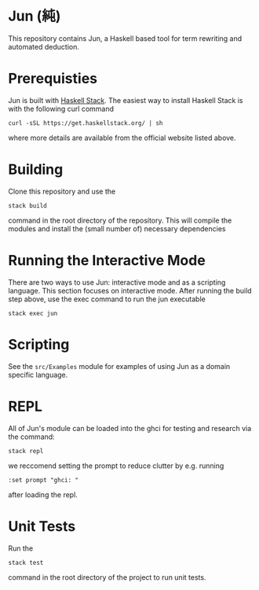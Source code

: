 # Jun (純)
This repository contains Jun, a Haskell based tool for term rewriting and automated deduction. 

# Prerequisties 
Jun is built with [Haskell Stack](https://docs.haskellstack.org/en/stable/README/). The easiest way to install Haskell Stack is with the following curl command 

    curl -sSL https://get.haskellstack.org/ | sh

where more details are available from the official website listed above. 

# Building 
Clone this repository and use the 

    stack build 

command in the root directory of the repository. This will compile the modules and install the (small number of) necessary dependencies 

# Running the Interactive Mode
There are two ways to use Jun: interactive mode and as a scripting language. This section focuses on interactive mode. After running the build step above, use the exec command to run the jun executable 

    stack exec jun

# Scripting 
See the ```src/Examples``` module for examples of using Jun as a domain specific language. 

# REPL 
All of Jun's module can be loaded into the ghci for testing and research via the command: 

    stack repl

we reccomend setting the prompt to reduce clutter by e.g. running

    :set prompt "ghci: "

after loading the repl. 

# Unit Tests
Run the

    stack test

command in the root directory of the project to run unit tests. 